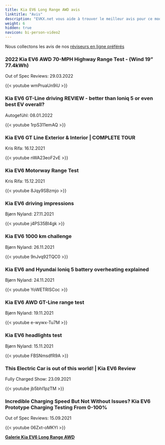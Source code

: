 ```yaml
---
title: Kia EV6 Long Range AWD avis
linktitle: "Avis"
description: "EVKX.net vous aide à trouver le meilleur avis pour ce modèle."
weight: 6
hidden: true
navicon: bi-person-video2
---
```

Nous collectons les avis de nos [réviseurs en ligne préférés](../../../../../guides/evreviewers/)

<div class="container text-center shadow p-2 pe-4 mb-5 bg-body-tertiary rounded border">
<h3>2022 Kia EV6 AWD 70-MPH Highway Range Test - (Wind 19” 77.4kWh)</h3>
<p>Out of Spec Reviews: 29.03.2022</p>

{{< youtube wmPruaUn9iU >}}

</div>
<div class="container text-center shadow p-2 pe-4 mb-5 bg-body-tertiary rounded border">
<h3>Kia EV6 GT-Line driving REVIEW - better than Ioniq 5 or even best EV overall?</h3>
<p>Autogefühl: 08.01.2022</p>

{{< youtube 1rpS311emAQ >}}

</div>
<div class="container text-center shadow p-2 pe-4 mb-5 bg-body-tertiary rounded border">
<h3>Kia EV6 GT Line Exterior & Interior | COMPLETE TOUR</h3>
<p>Kris Rifa: 16.12.2021</p>

{{< youtube nWA23eoF2vE >}}

</div>
<div class="container text-center shadow p-2 pe-4 mb-5 bg-body-tertiary rounded border">
<h3>Kia EV6 Motorway Range Test</h3>
<p>Kris Rifa: 15.12.2021</p>

{{< youtube 8Jqy9SBzmjo >}}

</div>
<div class="container text-center shadow p-2 pe-4 mb-5 bg-body-tertiary rounded border">
<h3>Kia EV6 driving impressions</h3>
<p>Bjørn Nyland: 27.11.2021</p>

{{< youtube j4PS35BI4gk >}}

</div>
<div class="container text-center shadow p-2 pe-4 mb-5 bg-body-tertiary rounded border">
<h3>Kia EV6 1000 km challenge</h3>
<p>Bjørn Nyland: 26.11.2021</p>

{{< youtube 9nJvq92TQC0 >}}

</div>
<div class="container text-center shadow p-2 pe-4 mb-5 bg-body-tertiary rounded border">
<h3>Kia EV6 and Hyundai Ioniq 5 battery overheating explained</h3>
<p>Bjørn Nyland: 24.11.2021</p>

{{< youtube YoWETRlSCoc >}}

</div>
<div class="container text-center shadow p-2 pe-4 mb-5 bg-body-tertiary rounded border">
<h3>Kia EV6 AWD GT-Line range test</h3>
<p>Bjørn Nyland: 19.11.2021</p>

{{< youtube e-wywx-Tu7M >}}

</div>
<div class="container text-center shadow p-2 pe-4 mb-5 bg-body-tertiary rounded border">
<h3>Kia EV6 headlights test</h3>
<p>Bjørn Nyland: 15.11.2021</p>

{{< youtube FBSNmsdfR9A >}}

</div>
<div class="container text-center shadow p-2 pe-4 mb-5 bg-body-tertiary rounded border">
<h3>This Electric Car is out of this world! | Kia EV6 Review</h3>
<p>Fully Charged Show: 23.09.2021</p>

{{< youtube jb5bhI1pzTM >}}

</div>
<div class="container text-center shadow p-2 pe-4 mb-5 bg-body-tertiary rounded border">
<h3>Incredible Charging Speed But Not Without Issues? Kia EV6 Prototype Charging Testing From 0-100%</h3>
<p>Out of Spec Reviews: 15.09.2021</p>

{{< youtube 06Zxt-oMKYI >}}

</div>
<div class="mt-3 mb-3">
<a href="../gallery/" class="text-decoration-none text-black">
<strong><i class="bi-arrow-left"></i>Galerie  </strong>
</a>
<a href="../" class="text-decoration-none text-black float-end">
<strong>Kia EV6 Long Range AWD <i class="bi-arrow-right"></i></strong>
</a>
</div>
